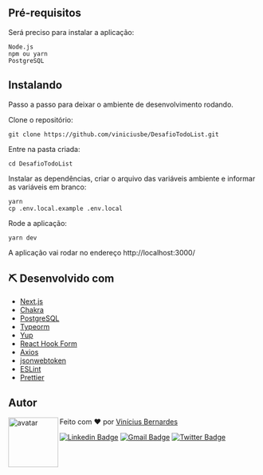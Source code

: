 ## Pré-requisitos

Será preciso para instalar a aplicação:

```
Node.js
npm ou yarn
PostgreSQL
```

## Instalando

Passo a passo para deixar o ambiente de desenvolvimento rodando.

Clone o repositório:

```
git clone https://github.com/viniciusbe/DesafioTodoList.git
```

Entre na pasta criada:

```
cd DesafioTodoList
```

Instalar as dependências, criar o arquivo das variáveis ambiente e informar as variáveis em branco:

```
yarn
cp .env.local.example .env.local
```

Rode a aplicação:

```
yarn dev
```

A aplicação vai rodar no endereço http://localhost:3000/


## ⛏️ Desenvolvido com

- [Next.js](https://nextjs.org/)
- [Chakra](https://chakra-ui.com/)
- [PostgreSQL](https://www.postgresql.org/)
- [Typeorm](https://typeorm.io/#/)
- [Yup](https://github.com/jquense/yup)
- [React Hook Form](https://react-hook-form.com/)
- [Axios](https://github.com/axios/axios)
- [jsonwebtoken](https://www.npmjs.com/package/jsonwebtoken)
- [ESLint](https://eslint.org/)
- [Prettier](https://prettier.io/)

## Autor

<a href="https://github.com/viniciusbe">
  
 <img align="left" width="100" height="100" src="https://avatars.githubusercontent.com/u/61849613?s=460&u=246f8dbe8afcc6dec5999d2a6243121bcd4922be&v=4" alt="avatar"/>

</a>

Feito com ❤ por [Vinícius Bernardes](https://github.com/viniciusbe)

[![Linkedin Badge](https://img.shields.io/badge/-LinkedIn-blue?style=flat-square&logo=Linkedin&logoColor=white)](https://www.linkedin.com/in/vinicius-bernardes-santos/)
[![Gmail Badge](https://img.shields.io/badge/-vinicius@vibesa.online-d14836?style=flat-square&logo=Gmail&logoColor=white)](mailto:vinicius@vibesa.online)
[![Twitter Badge](https://img.shields.io/twitter/url?label=Twitter&style=social&url=https%3A%2F%2Ftwitter.com%2FViniciusbern7)](https://twitter.com/Viniciusbern7)
